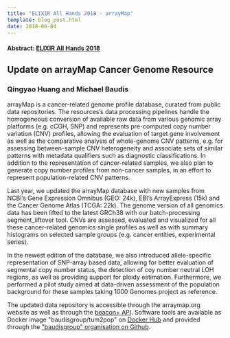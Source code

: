 ```yaml
---
title: "ELIXIR All Hands 2018 - arrayMap"
template: blog_post.html 
date: 2018-06-04
---
```


#### Abstract: [ELIXIR All Hands 2018](https://www.elixir-europe.org/events/elixir-all-hands-2018)
## Update on arrayMap Cancer Genome Resource
### Qingyao Huang and Michael Baudis

arrayMap is a cancer-related genome profile database, curated from public data repositories. The resources’s data processing pipelines handle the homogeneous conversion of available raw data from various genomic array platforms (e.g. cCGH, SNP) and represents pre-computed copy number variation (CNV) profiles, allowing the evaluation of target gene involvement as well as the comparative analysis of whole-genome CNV patterns, e.g. for assessing between-sample CNV heterogeneity and associate sets of similar patterns with metadata qualifiers such as diagnostic classifications. In addition to the representation of cancer-related samples, we also plan to generate copy number profiles from non-cancer samples, in an effort to represent population-related CNV patterns.

Last year, we updated the arrayMap database with new samples from NCBI’s Gene Expression Omnibus (GEO: 24k), EBI’s ArrayExpress (15k) and the Cancer Genome Atlas (TCGA: 22k). The genome version of all genomics data has been lifted to the latest GRCh38 with our batch-processing segment_liftover tool. CNVs are assessed, evaluated and visualized for all these cancer-related genomics single profiles as well as with summary histograms on selected sample groups (e.g. cancer entities, experimental series). 

In the newest edition of the database, we also introduced allele-specific representation of SNP-array based data, allowing for better evaluation of segmental copy number status, the detection of coy number neutral LOH regions, as well as providing support for ploidy estimation. Furthermore, we performed a pilot study aimed at data-driven assessment of the population background for these samples taking 1000 Genomes project as reference.

The updated data repository is accessible through the arraymap.org website as well as through the [beacon+ API](http://beacon.progenetix.org/). Software tools are available as Docker image "baudisgroup/tum2pop" on [Docker Hub](https://hub.docker.com/) and provided through the ["baudisgroup" organisation on Github](http://github.com/baudisgroup/). 

